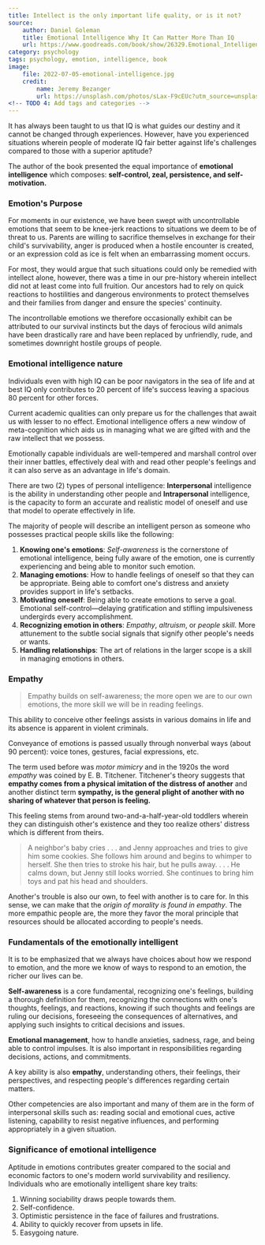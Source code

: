 ```yaml
---
title: Intellect is the only important life quality, or is it not?
source:
    author: Daniel Goleman
    title: Emotional Intelligence Why It Can Matter More Than IQ
    url: https://www.goodreads.com/book/show/26329.Emotional_Intelligence
category: psychology
tags: psychology, emotion, intelligence, book
image:
    file: 2022-07-05-emotional-intelligence.jpg
    credit:
        name: Jeremy Bezanger
        url: https://unsplash.com/photos/sLax-F9cEUc?utm_source=unsplash&utm_medium=referral&utm_content=creditShareLink
<!-- TODO 4: Add tags and categories -->
---
```



It has always been taught to us that IQ is what guides our destiny and it cannot be changed through experiences. However, have you experienced situations wherein people of moderate IQ fair better against life's challenges compared to those with a superior aptitude?

The author of the book presented the equal importance of **emotional intelligence** which composes: **self-control, zeal, persistence, and self-motivation.**



### Emotion's Purpose
For moments in our existence, we have been swept with uncontrollable emotions that seem to be knee-jerk reactions to situations we deem to be of threat to us. Parents are willing to sacrifice themselves in exchange for their child's survivability,  anger is produced when a hostile encounter is created, or an expression cold as ice is felt when an embarrassing moment occurs.

For most, they would argue that such situations could only be remedied with intellect alone, however, there was a time in our pre-history wherein intellect did not at least come into full fruition. Our ancestors had to rely on quick reactions to hostilities and dangerous environments to protect themselves and their families from danger and ensure the species' continuity.

The incontrollable emotions we therefore occasionally exhibit can be attributed to our survival instincts but the days of ferocious wild animals have been drastically rare and have been replaced by unfriendly, rude, and sometimes downright hostile groups of people.



### Emotional intelligence nature
Individuals even with high IQ can be poor navigators in the sea of life and at best IQ only contributes to 20 percent of life's success leaving a spacious 80 percent for other forces.

Current academic qualities can only prepare us for the challenges that await us with lesser to no effect. Emotional intelligence offers a new window of meta-cognition which aids us in managing what we are gifted with and the raw intellect that we possess.

Emotionally capable individuals are well-tempered and marshall control over their inner battles, effectively deal with and read other people's feelings and it can also serve as an advantage in life's domain.

There are two (2) types of personal intelligence: **Interpersonal** intelligence is the ability in understanding other people and **Intrapersonal** intelligence, is the capacity to form an accurate and realistic model of oneself and use that model to operate effectively in life.

The majority of people will describe an intelligent person as someone who possesses practical people skills like the following:
1.  **Knowing one's emotions**: *Self-awareness* is the cornerstone of emotional intelligence, being fully aware of the emotion, one is currently experiencing and being able to monitor such emotion.
2.  **Managing emotions**: How to handle feelings of oneself so that they can be appropriate. Being able to comfort one's distress and anxiety provides support in life's setbacks.
3.  **Motivating oneself**: Being able to create emotions to serve a goal. Emotional self-control—delaying gratification and stifling impulsiveness undergirds every accomplishment.
4.  **Recognizing emotion in others**: *Empathy*, *altruism*, or *people skill*. More attunement to the subtle social signals that signify other people's needs or wants.
5.  **Handling relationships**: The art of relations in the larger scope is a skill in managing emotions in others.

### Empathy
> Empathy builds on self-awareness; the more open we are to our own emotions, the more skill we will be in reading feelings.

This ability to conceive other feelings assists in various domains in life and its absence is apparent in violent criminals.

Conveyance of emotions is passed usually through nonverbal ways (about 90 percent): voice tones, gestures, facial expressions, etc.

The term used before was *motor mimicry* and in the 1920s the word *empathy* was coined by E. B. Titchener. Titchener's theory suggests that **empathy comes from a physical imitation of the distress of another** and another distinct term **sympathy, is the general plight of another with no sharing of whatever that person is feeling.**

This feeling stems from around two-and-a-half-year-old toddlers wherein they can distinguish other's existence and they too realize others' distress which is different from theirs.

> A neighbor's baby cries . . . and Jenny approaches and tries to give him some cookies. She follows him around and begins to whimper to herself. She then tries to stroke his hair, but he pulls away. . . . He calms down, but Jenny still looks worried. She continues to bring him toys and pat his head and shoulders.

Another's trouble is also our own, to feel with another is to care for. In this sense, we can make that the *origin of morality is found in empathy*. The more empathic people are, the more they favor the moral principle that resources should be allocated according to people's needs.

### Fundamentals of the emotionally intelligent
It is to be emphasized that we always have choices about how we respond to emotion, and the more we know of ways to respond to an emotion, the richer our lives can be.

**Self-awareness** is a core fundamental, recognizing one's feelings, building a thorough definition for them, recognizing the connections with one's thoughts, feelings, and reactions, knowing if such thoughts and feelings are ruling our decisions, foreseeing the consequences of alternatives, and applying such insights to critical decisions and issues.

**Emotional management**, how to handle anxieties, sadness, rage, and being able to control impulses. It is also important in responsibilities regarding decisions, actions, and commitments.

A key ability is also **empathy**, understanding others, their feelings, their perspectives, and respecting people's differences regarding certain matters.

Other competencies are also important and many of them are in the form of interpersonal skills such as: reading social and emotional cues, active listening, capability to resist negative influences, and performing appropriately in a given situation.

### Significance of emotional intelligence
Aptitude in emotions contributes greater compared to the social and economic factors to one's modern world survivability and resiliency. Individuals who are emotionally intelligent share key traits:
1. Winning sociability draws people towards them.
2. Self-confidence.
3. Optimistic persistence in the face of failures and frustrations.
4. Ability to quickly recover from upsets in life.
5. Easygoing nature.